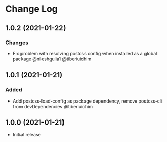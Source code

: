 # Change Log

## 1.0.2 (2021-01-22)

### Changes

- Fix problem with resolving postcss config when installed as a global package @nileshgulia1 @tiberiuichim

## 1.0.1 (2021-01-21)

### Added

- Add postcss-load-config as package dependency, remove postcss-cli from devDependencies  @tiberiuichim

## 1.0.0 (2021-01-21)

- Initial release
